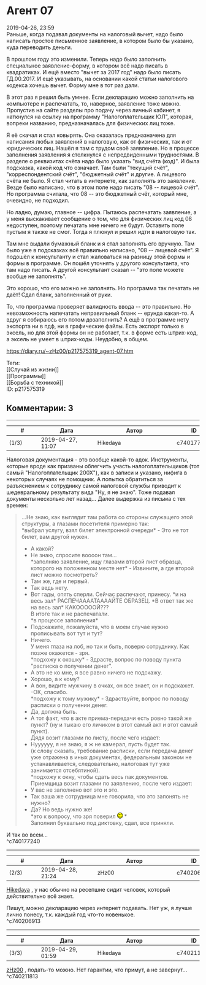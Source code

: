 Агент 07
========

  
2019-04-26, 23:59  
 Раньше, когда подавал документы на налоговый вычет, надо было написать простое письменное заявление, в котором было бы указано, куда переводить деньги.   
   
 В прошлом году это изменили. Теперь надо было заполнить специальное заявление-форму, в котором всё надо писать в квадратиках. И ещё вместо "вычет за 2017 год" надо было писать ГД.00.2017. И ещё указывать, на основании какой статьи налогового кодекса хочешь вычет. Форму мне в тот раз дали.   
   
 В этот раз я решил быть умнее. Если декларацию можно заполнить на компьютере и распечатать, то, наверное, заявление тоже можно. Пропустив на сайте разделы про подачу через личный кабинет, я наткнулся на ссылку на программу "Налогоплательщик ЮЛ", которая, вопреки названию, предназначалась для физических лиц тоже.   
   
 Я её скачал и стал ковырять. Она оказалась предназначена для написания любых заявлений в налоговую, как от физических, так и от юридических лиц. Нашёл я там с трудом своё заявление. Но в процессе заполнения заявления я столкнулся с непредвиденными трудностями. В разделе о реквизитах счёта надо было указать "вид счёта (код)". И была подсказка, какой код что означает. Там были "текущий счёт", "корреспондентский счёт", "бюджетный счёт" и другие. А лицевого счёта не было. Я стал читать в интернете, как заполнять это заявление. Везде было написано, что в этом поле надо писать "08 -- лицевой счёт". Но программа считала, что 08 -- это бюджетный счёт, который мне, очевидно, не подходил.   
   
 Но ладно, думаю, главное -- цифра. Пытаюсь распечатать заявление, а у меня выскакивает сообщение о том, что для физических лиц код 08 недоступен, поэтому печатать мне ничего не будут. Оставить поле пустым я также не смог. Тогда я плюнул и решил идти в налоговую так.   
   
 Там мне выдали бумажный бланк и я стал заполнять его вручную. Там было уже в подсказках всё правильно написано, "08 -- лицевой счёт". Я подошёл к консультанту и стал жаловаться на разницу этой формы и формы в программе. Он пошёл уточнять у другого консультанта, что там надо писать. А другой консультант сказал -- "это поле можете вообще не заполнять".   
   
 Это хорошо, что его можно не заполнять. Но программа так печатать не даёт! Сдал бланк, заполненный от руки.   
   
 То, что программа проверяет валидность ввода -- это правильно. Но невозможность напечатать неправильный бланк -- ерунда какая-то. А вдруг я собираюсь его потом дозаполнить? А ещё в программе нету экспорта ни в пдф, ни в графические файлы. Есть экспорт только в эксель, но для этой формы он не работает, т.к. в форме есть штрих-код, а эксель не умеет в штрих-коды. Неудобно, в общем.   
  
<https://diary.ru/~zHz00/p217575319_agent-07.htm>  
  
Теги:  
[[Случай из жизни]]  
[[Программы]]  
[[Борьба с техникой]]  
ID: p217575319  


Комментарии: 3
--------------

  


---



|         #         |              Дата              |                     Автор                     |           ID           |
| --- | --- | --- | --- |
| (1/3) | 2019-04-27, 11:07 | Hikedaya | c740177240 |

  
 Налоговая документация - это вообще какой-то адок. Инструменты, которые вроде как призваны облегчить участь налогоплательщиков (тот самый "Налогоплательщик 200Х"), как в записи и указано, нифига в некоторых случаях не помощник. А попытка обратиться за разъяснением к сотруднику самой налоговой службы приводит к шедевральному результату вида "Ну, я не знаю". Тоже подавал документы несколько лет назад... Далее выдержка из письма с тех времен:   
   
 
>  ...Не знаю, как выглядит там работа со стороны служащего этой структуры, а глазами посетителя примерно так:   
>  \*выбрал услугу, взял билет электронной очереди\* - Это не тот билет, вам другой нужен.   
>  - А какой?   
>  - Не знаю, спросите воооон там...   
>  \*заполняю заявление, ищу глазами второй лист образца, которого на положенном месте нет\* - Извините, а где второй лист можно посмотреть?   
>  - Там же, где и первый.   
>  - Так ведь нету.   
>  - Вот гады, опять сперли. Сейчас распечают, принесу. \*и на весь зал\* РАСПЕЧААААТААААЙТЕ ОБРАЗЕЦ. \*В ответ так же на весь зал\* КАКОООООЙ???   
>  В итоге так и не распечатали.   
>  \*в процессе заполнения\*   
>  - Подскажите, пожалуйста, что в моем случае нужно прописывать вот тут и тут?   
>  - Ничего.   
>  У меня глаза на лоб, но так и быть, поверю сотруднику. Как позже окажется - зря.   
>  \*подхожу к окошку\* - Здрасте, вопрос по поводу пункта "расписка о получении денег".   
>  - А это не ко мне, я все равно ничего не подскажу.   
>  - Хорошо, а к кому?   
>  - А вон, видите мужчину в очках, он все знает, он и подскажет.   
>  -ОК, спасибо.   
>  \*подхожу к тому мужику\* - Здраствуйте, вопрос по поводу расписки о получении денег.   
>  - Да, должна быть.   
>  - А тот факт, что в акте приема-передачи есть ровно такой же пункт? (ну и тыкаю его личиком в этот самый акт и этот самый пункт).   
>  Дядя возит глазами по листу, после чего издает:   
>  - Нуууууу, я не знаю, я ж не камерал, пусть будет так.   
>  (к слову сказать, требование расписки, если передача денег уже отражена в иных документах, федеральным законом не устанавливается, следовательно, налоговая тут уже занимается отсебятиной).   
>  \*подхожу к окну, чтобы сдать весь пак документов. Приемщица возит глазами по заявлению, после чего издает:   
>  - У вас не заполнено вот это и это.   
>  - Так ваша же сотрудница мне говорила, что это запонять не нужно?   
>  - Да? Но ведь нужно же!   
>  \*это к вопросу, что зря поверил ![:)](pics/3.gif) \*   
>  Заполнил буквально под диктовку, сдал, все приняли. 

   
 И так во всем...   
 ^c740177240

---



|         #         |              Дата              |                     Автор                     |           ID           |
| --- | --- | --- | --- |
| (2/3) | 2019-04-28, 21:24 | zHz00 | c740206913 |

  
  [Hikedaya](http://hikedaya.diary.ru "Записная книжка")  , у нас обычно на ресепшне сидит человек, который действительно всё знает.   
   
 Пишут, можно декларацию через интернет подавать. Нет уж, я лучше лично понесу, т.к. каждый год что-то новенькое.   
 ^c740206913

---



|         #         |              Дата              |                     Автор                     |           ID           |
| --- | --- | --- | --- |
| (3/3) | 2019-04-29, 01:59 | Hikedaya | c740211813 |

  
  [zHz00](https://zHz00.diary.ru "Untitled")  , подать-то можно. Нет гарантии, что примут, а не завернут...   
 ^c740211813